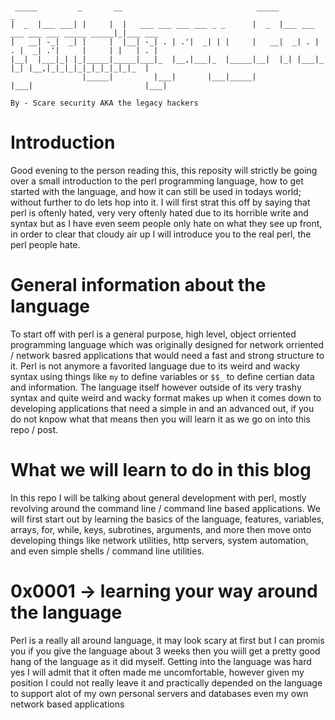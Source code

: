 ```

                                                                                                       
 _____         _       __                              _____                                 _         
|  _  |___ ___| |     |  |   ___ ___ ___ ___ _ _      |  _  |___ ___ ___ ___ ___ _____ _____|_|___ ___ 
|   __| -_|  _| |     |  |__| -_| . | .'|  _| | |     |   __|  _| . | . |  _| .'|     |     | |   | . |
|__|  |___|_| |_|_____|_____|___|_  |__,|___|_  |_____|__|  |_| |___|_  |_| |__,|_|_|_|_|_|_|_|_|_|_  |
                |_____|         |___|       |___|_____|             |___|                         |___|

By - Scare security AKA the legacy hackers
```

# Introduction 

Good evening to the person reading this, this reposity will strictly be going over a small introduction to the perl programming language, how to get started with the language, and how it can still be used in todays world; without further to do lets hop into it. I will first strat this off by saying that perl is oftenly hated, very very oftenly hated due to its horrible write and syntax but as I have even seem people only hate on what they see up front, in order to clear that cloudy air up I will introduce you to the real perl, the perl people hate. 

# General information about the language 

To start off with perl is a general purpose, high level, object orriented programming language which was originally designed for network orriented / network basred applications that would need a fast and strong structure to it. Perl is not anymore a favorited language due to its weird and wacky syntax using things like `my` to define variables or `$$_` to define certian data and information. The language itself however outside of its very trashy syntax and quite weird and wacky format makes up when it comes down to developing applications that need a simple in and an advanced out, if you do not knpow what that means then you will learn it as we go on into this repo / post.


# What we will learn to do in this blog

In this repo I will be talking about general development with perl, mostly revolving around the command line / command line based applications. We will first start out by learning the basics of the language, features, variables, arrays, for, while, keys, subrotines, arguments, and more then move onto developing things like network utilities, http servers, system automation, and even simple shells / command line utilities. 


# 0x0001 -> learning your way around the language

Perl is a really all around language, it may look scary at first but I can promis you if you give the language about 3 weeks then you wiill get a pretty good hang of the language as it did myself. Getting into the language was hard yes I will admit that it often made me uncomfortable, however given my position I could not really leave it and practically depended on the language to support alot of my own personal servers and databases even my own network based applications
